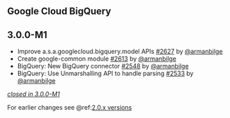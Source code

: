 ## Google Cloud BigQuery

## 3.0.0-M1

- Improve a.s.a.googlecloud.bigquery.model APIs [#2627](https://github.com/akka/alpakka/issues/2627) by [@armanbilge](https://github.com/armanbilge)
- Create google-common module [#2613](https://github.com/akka/alpakka/issues/2613) by [@armanbilge](https://github.com/armanbilge)
- BigQuery: New BigQuery connector [#2548](https://github.com/akka/alpakka/issues/2548) by [@armanbilge](https://github.com/armanbilge)
- BigQuery: Use Unmarshalling API to handle parsing [#2533](https://github.com/akka/alpakka/issues/2533) by [@armanbilge](https://github.com/armanbilge)

[*closed in 3.0.0-M1*](https://github.com/akka/alpakka/issues?q=is%3Aclosed+milestone%3A3.0.0-M1+label%3Ap%3Agoogle-cloud-bigquery)

For earlier changes see @ref:[2.0.x versions](../2.0.x/google-cloud-bigquery.md)
